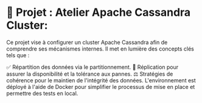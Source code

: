 # 📌 Projet : Atelier Apache Cassandra Cluster:
Ce projet vise à configurer un cluster Apache Cassandra afin de comprendre ses mécanismes internes.
Il met en lumière des concepts clés tels que :

✅ Répartition des données via le partitionnement.
🔄 Réplication pour assurer la disponibilité et la tolérance aux pannes.
⚖️ Stratégies de cohérence pour le maintien de l'intégrité des données.
L'environnement est déployé à l'aide de Docker pour simplifier le processus de mise en place et permettre des tests en local.

